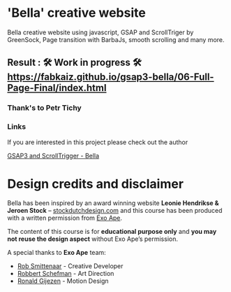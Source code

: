 # 'Bella' creative website
Bella creative website using javascript, GSAP and ScrollTriger by GreenSock, Page transition with BarbaJs, smooth scrolling and many more.  

## Result : 🛠  Work in progress 🛠 https://fabkaiz.github.io/gsap3-bella/06-Full-Page-Final/index.html

### Thank's to Petr Tichy

### Links 
If you are interested in this project please check out the author

[GSAP3 and ScrollTrigger - Bella](https://ihatetomatoes.net/store/)

# Design credits and disclaimer

Bella has been inspired by an award winning website **Leonie Hendrikse & Jeroen Stock** – [stockdutchdesign.com](https://stockdutchdesign.com/) and this course has been produced with a written permission from [Exo Ape](https://exoape.com/).

The content of this course is for **educational purpose only** and **you may not reuse the design aspect** without Exo Ape’s permission.

A special thanks to **Exo Ape** team:

- [Rob Smittenaar](https://twitter.com/robsmittenaar) - Creative Developer
- [Robbert Schefman](https://twitter.com/RobbertSchefman) - Art Direction
- [Ronald Gijezen](https://twitter.com/ronaldgijezen) - Motion Design
